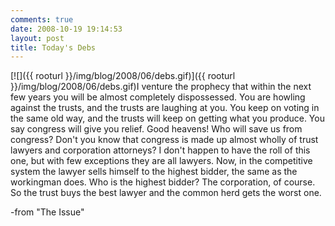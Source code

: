 ```yaml
---
comments: true
date: 2008-10-19 19:14:53
layout: post
title: Today's Debs
---
```


[![]({{ rooturl }}/img/blog/2008/06/debs.gif)]({{ rooturl }}/img/blog/2008/06/debs.gif)I venture the prophecy that within the next few years you will be almost completely dispossessed. You are howling against the trusts, and the trusts are laughing at you. You keep on voting in the same old way, and the trusts will keep on getting what you produce. You say congress will give you relief. Good heavens! Who will save us from congress? Don't you know that congress is made up almost wholly of trust lawyers and corporation attorneys? I don't happen to have the roll of this one, but with few exceptions they are all lawyers. Now, in the competitive system the lawyer sells himself to the highest bidder, the same as the workingman does. Who is the highest bidder? The corporation, of course. So the trust buys the best lawyer and the common herd gets the worst one.


-from "The Issue"
